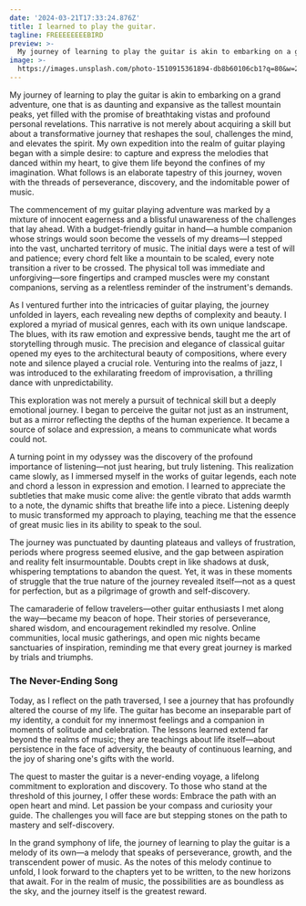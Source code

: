 ```yaml
---
date: '2024-03-21T17:33:24.876Z'
title: I learned to play the guitar.
tagline: FREEEEEEEEBIRD
preview: >-
  My journey of learning to play the guitar is akin to embarking on a grand adventure, one that is as daunting and expansive as the tallest mountain peaks, yet filled with the promise of breathtaking vistas and profound personal revelations. This narrative is not merely about acquiring a skill but about a transformative journey that reshapes the soul, challenges the mind, and elevates the spirit. My own expedition into the realm of guitar playing began with a simple desire: to capture and express the melodies that danced within my heart, to give them life beyond the confines of my imagination. What follows is an elaborate tapestry of this journey, woven with the threads of perseverance, discovery, and the indomitable power of music.
image: >-
  https://images.unsplash.com/photo-1510915361894-db8b60106cb1?q=80&w=2940&auto=format&fit=crop&ixlib=rb-4.0.3&ixid=M3wxMjA3fDB8MHxwaG90by1wYWdlfHx8fGVufDB8fHx8fA%3D%3D
---
```

My journey of learning to play the guitar is akin to embarking on a grand adventure, one that is as daunting and expansive as the tallest mountain peaks, yet filled with the promise of breathtaking vistas and profound personal revelations. This narrative is not merely about acquiring a skill but about a transformative journey that reshapes the soul, challenges the mind, and elevates the spirit. My own expedition into the realm of guitar playing began with a simple desire: to capture and express the melodies that danced within my heart, to give them life beyond the confines of my imagination. What follows is an elaborate tapestry of this journey, woven with the threads of perseverance, discovery, and the indomitable power of music.

The commencement of my guitar playing adventure was marked by a mixture of innocent eagerness and a blissful unawareness of the challenges that lay ahead. With a budget-friendly guitar in hand—a humble companion whose strings would soon become the vessels of my dreams—I stepped into the vast, uncharted territory of music. The initial days were a test of will and patience; every chord felt like a mountain to be scaled, every note transition a river to be crossed. The physical toll was immediate and unforgiving—sore fingertips and cramped muscles were my constant companions, serving as a relentless reminder of the instrument's demands.

As I ventured further into the intricacies of guitar playing, the journey unfolded in layers, each revealing new depths of complexity and beauty. I explored a myriad of musical genres, each with its own unique landscape. The blues, with its raw emotion and expressive bends, taught me the art of storytelling through music. The precision and elegance of classical guitar opened my eyes to the architectural beauty of compositions, where every note and silence played a crucial role. Venturing into the realms of jazz, I was introduced to the exhilarating freedom of improvisation, a thrilling dance with unpredictability.

This exploration was not merely a pursuit of technical skill but a deeply emotional journey. I began to perceive the guitar not just as an instrument, but as a mirror reflecting the depths of the human experience. It became a source of solace and expression, a means to communicate what words could not.

A turning point in my odyssey was the discovery of the profound importance of listening—not just hearing, but truly listening. This realization came slowly, as I immersed myself in the works of guitar legends, each note and chord a lesson in expression and emotion. I learned to appreciate the subtleties that make music come alive: the gentle vibrato that adds warmth to a note, the dynamic shifts that breathe life into a piece. Listening deeply to music transformed my approach to playing, teaching me that the essence of great music lies in its ability to speak to the soul.

The journey was punctuated by daunting plateaus and valleys of frustration, periods where progress seemed elusive, and the gap between aspiration and reality felt insurmountable. Doubts crept in like shadows at dusk, whispering temptations to abandon the quest. Yet, it was in these moments of struggle that the true nature of the journey revealed itself—not as a quest for perfection, but as a pilgrimage of growth and self-discovery.

The camaraderie of fellow travelers—other guitar enthusiasts I met along the way—became my beacon of hope. Their stories of perseverance, shared wisdom, and encouragement rekindled my resolve. Online communities, local music gatherings, and open mic nights became sanctuaries of inspiration, reminding me that every great journey is marked by trials and triumphs.

### The Never-Ending Song

Today, as I reflect on the path traversed, I see a journey that has profoundly altered the course of my life. The guitar has become an inseparable part of my identity, a conduit for my innermost feelings and a companion in moments of solitude and celebration. The lessons learned extend far beyond the realms of music; they are teachings about life itself—about persistence in the face of adversity, the beauty of continuous learning, and the joy of sharing one's gifts with the world.

The quest to master the guitar is a never-ending voyage, a lifelong commitment to exploration and discovery. To those who stand at the threshold of this journey, I offer these words: Embrace the path with an open heart and mind. Let passion be your compass and curiosity your guide. The challenges you will face are but stepping stones on the path to mastery and self-discovery.

In the grand symphony of life, the journey of learning to play the guitar is a melody of its own—a melody that speaks of perseverance, growth, and the transcendent power of music. As the notes of this melody continue to unfold, I look forward to the chapters yet to be written, to the new horizons that await. For in the realm of music, the possibilities are as boundless as the sky, and the journey itself is the greatest reward.
